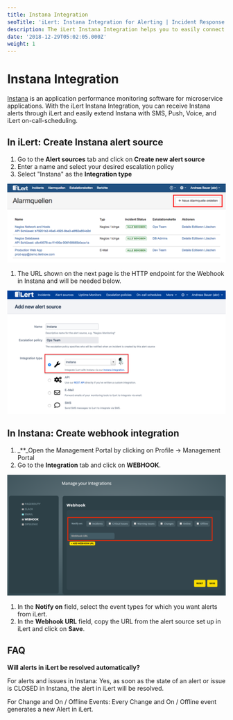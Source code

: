 ```yaml
---
title: Instana Integration
seoTitle: 'iLert: Instana Integration for Alerting | Incident Response | Uptime'
description: The iLert Instana Integration helps you to easily connect iLert with Instana.
date: '2018-12-29T05:02:05.000Z'
weight: 1
---
```


# Instana Integration

[Instana](https://www.instana.com/) is an application performance monitoring software for microservice applications. With the iLert Instana Integration, you can receive Instana alerts through iLert and easily extend Instana with SMS, Push, Voice, and iLert on-call-scheduling.

## In iLert: Create Instana alert source <a id="create-alarm-source"></a>

1. Go to the **Alert sources** tab and click on **Create new alert source**
2. Enter a name and select your desired escalation policy
3. Select "Instana" as the **Integration type**

![](../.gitbook/assets/i1-1.png)

1. The URL shown on the next page is the HTTP endpoint for the Webhook in Instana and will be needed below.

![](../.gitbook/assets/i1-2.png)

## In Instana: Create webhook integration <a id="create-webhook-integration"></a>

1. _\*\*_Open the Management Portal by clicking on Profile → Management Portal
2. Go to the **Integration** tab and click on **WEBHOOK**.

![](../.gitbook/assets/i1-3.png)

1. In the **Notify on** field, select the event types for which you want alerts from iLert.
2. In the **Webhook URL** field, copy the URL from the alert source set up in iLert and click on **Save**.

## FAQ <a id="faq"></a>

**Will alerts in iLert be resolved automatically?**

For alerts and issues in Instana: Yes, as soon as the state of an alert or issue is CLOSED in Instana, the alert in iLert will be resolved.

For Change and On / Offline Events: Every Change and On / Offline event generates a new Alert in iLert.

